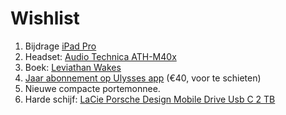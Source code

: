 # Wishlist
1. Bijdrage [iPad Pro](https://www.apple.com/benl/ipad-pro/)
2. Headset: [Audio Technica ATH-M40x](https://www.bax-shop.be/nl/studio-koptelefoons/audio-technica-ath-m40x-studio-hoofdtelefoon)
3. Boek: [Leviathan Wakes](https://www.bol.com/nl/f/leviathan-wakes/9200000000681751)
4. [Jaar abonnement op Ulysses app](https://ulysses.app/pricing/) (€40, voor te schieten)
5. Nieuwe compacte portemonnee.
6. Harde schijf: [LaCie Porsche Design Mobile Drive Usb C 2 TB](https://www.coolblue.be/nl/product/715046/lacie-porsche-design-mobile-drive-usb-c-2-tb.html)